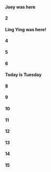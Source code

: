 #### Joey was here
#### 2
#### Ling Ying was here!
#### 4
#### 5
#### 6
#### Today is Tuesday
#### 8
#### 9
#### 10
#### 11
#### 12
#### 13
#### 14
#### 15